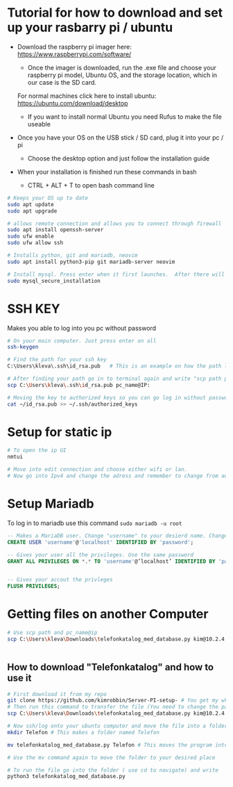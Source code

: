 # Tutorial for how to download and set up your rasbarry pi / ubuntu

* Download the raspberry pi imager here: https://www.raspberrypi.com/software/
    * Once the imager is downloaded, run the .exe file and choose your raspberry pi model, Ubuntu OS, and the storage location, which in our case is the SD card.
    
    For normal machines click here to install ubuntu: https://ubuntu.com/download/desktop 

    * If you want to install normal Ubuntu you need Rufus to make the file useable

* Once you have your OS on the USB stick / SD card, plug it into your pc / pi 

    * Choose the desktop option and just follow the installation guide

* When your installation is finished run these commands in bash
    * CTRL + ALT + T to open bash command line
```sh 
# Keeps your OS up to date 
sudo apt update 
sudo apt upgrade

# allows remote connection and allows you to connect through firewall
sudo apt install openssh-server  
sudo ufw enable
sudo ufw allow ssh

# Installs python, git and mariadb, neovim 
sudo apt install python3-pip git mariadb-server neovim

# Install mysql. Press enter when it first launches.  After there will be multiple prompts, Y =  yes and N = no,  Correct: n, n, Y, Y, Y, Y, Y 
sudo mysql_secure_installation    
```

# SSH KEY 

Makes you able to log into you pc without password

```sh
# On your main computer. Just press enter on all 
ssh-keygen  

# Find the path for your ssh key
C:\Users\kleva\.ssh\id_rsa.pub   # This is an example on how the path looks like. 

# After finding your path go in to terminal again and write "scp path pc_name@IP:"
scp C:\Users\kleva\.ssh\id_rsa.pub pc_name@IP:

# Moving the key to authorized keys so you can go log in without password 
cat ~/id_rsa.pub >> ~/.ssh/authorized_keys

```
# Setup for static ip

```sh
# To open the ip UI
nmtui

# Move into edit connection and choose either wifi or lan.
# Now go into Ipv4 and change the adress and remember to change from automatic to manual
```



# Setup Mariadb 
To log in to mariadb use this command ``sudo mariadb -u root``

```sql 
-- Makes a MariaDB user. Change "username" to your desierd name. Change "password" to your desired password
CREATE USER 'username'@'localhost' IDENTIFIED BY 'password';

-- Gives your user all the privileges. Use the same password 
GRANT ALL PRIVILEGES ON *.* TO 'username'@’localhost’ IDENTIFIED BY 'password';


-- Gives your accout the privleges 
FLUSH PRIVILEGES;

```

# Getting files on another Computer
```sh
# Use scp path and pc_name@ip
scp C:\Users\kleva\Downloads\telefonkatalog_med_database.py kim@10.2.4.62: # This is an example of a scp command 
 
```

## How to download "Telefonkatalog" and how to use it 

```sh
# First download it from my repo
git clone https://github.com/kimrobbin/Server-PI-setup- # You get my whole tutorial and the file 
# Then run this command to transfer the file (You need to change the path and ip to your own, this is just my path, pc_name and ip)
scp C:\Users\kleva\Downloads\telefonkatalog_med_database.py kim@10.2.4.62:

# Now ssh/log onto your ubuntu computer and move the file into a folder and the place you want 
mkdir Telefon # This makes a folder named Telefon

mv telefonkatalog_med_database.py Telefon # This moves the program into a folder.

# Use the mv command again to move the folder to your desired place 

# To run the file go into the folder ( use cd to navigate) and write 
python3 telefonkatalog_med_database.py

```